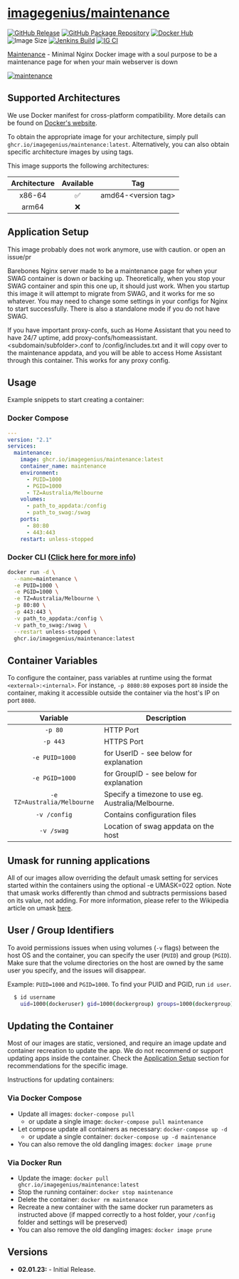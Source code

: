 <!-- DO NOT EDIT THIS FILE MANUALLY  -->

# [imagegenius/maintenance](https://github.com/imagegenius/docker-maintenance)

[![GitHub Release](https://img.shields.io/github/release/imagegenius/docker-maintenance.svg?color=007EC6&labelColor=555555&logoColor=ffffff&style=for-the-badge&logo=github)](https://github.com/imagegenius/docker-maintenance/releases)
[![GitHub Package Repository](https://shields.io/badge/GitHub%20Package-blue?logo=github&logoColor=ffffff&style=for-the-badge)](https://github.com/imagegenius/docker-maintenance/packages)
[![Docker Hub](https://shields.io/badge/Docker%20Hub-blue?logo=docker&logoColor=ffffff&style=for-the-badge)](https://hub.docker.com/r/imagegenius/maintenance)
![Image Size](https://img.shields.io/docker/image-size/imagegenius/maintenance/latest.svg?color=007EC6&labelColor=555555&logoColor=ffffff&style=for-the-badge&logo=docker)
[![Jenkins Build](https://img.shields.io/jenkins/build?labelColor=555555&logoColor=ffffff&style=for-the-badge&jobUrl=https%3A%2F%2Fci.imagegenius.io%2Fjob%2FDocker-Pipeline-Builders%2Fjob%2Fdocker-maintenance%2Fjob%2Fmain%2F&logo=jenkins)](https://ci.imagegenius.io/job/Docker-Pipeline-Builders/job/docker-maintenance/job/main/)
[![IG CI](https://img.shields.io/badge/dynamic/yaml?color=007EC6&labelColor=555555&logoColor=ffffff&style=for-the-badge&label=CI&query=CI&url=https%3A%2F%2Fci-tests.imagegenius.io%2Fmaintenance%2Flatest-main%2Fci-status.yml)](https://ci-tests.imagegenius.io/imagegenius/maintenance/latest-main/index.html)

[Maintenance](https://imagegenius/docker-maintenance/) - Minimal Nginx Docker image with a soul purpose to be a maintenance page for when your main webserver is down

[![maintenance](https://avatars.githubusercontent.com/u/121947548?s=200&v=4)](https://imagegenius/docker-maintenance/)

## Supported Architectures

We use Docker manifest for cross-platform compatibility. More details can be found on [Docker's website](https://github.com/docker/distribution/blob/master/docs/spec/manifest-v2-2.md#manifest-list).

To obtain the appropriate image for your architecture, simply pull `ghcr.io/imagegenius/maintenance:latest`. Alternatively, you can also obtain specific architecture images by using tags.

This image supports the following architectures:

| Architecture | Available | Tag |
| :----: | :----: | ---- |
| x86-64 | ✅ | amd64-\<version tag\> |
| arm64 | ❌ | |

## Application Setup

This image probably does not work anymore, use with caution. or open an issue/pr

Barebones Nginx server made to be a maintenance page for when your SWAG container is down or backing up. Theoretically, when you stop your SWAG container and spin this one up, it should just work. When you startup this image it will attempt to migrate from SWAG, and it works for me so whatever. You may need to change some settings in your configs for Nginx to start successfully. There is also a standalone mode if you do not have SWAG.

If you have important proxy-confs, such as Home Assistant that you need to have 24/7 uptime, add proxy-confs/homeassistant.<subdomain/subfolder>.conf to /config/includes.txt and it will copy over to the maintenance appdata, and you will be able to access Home Assistant through this container. This works for any proxy config.

## Usage

Example snippets to start creating a container:

### Docker Compose

```yaml
---
version: "2.1"
services:
  maintenance:
    image: ghcr.io/imagegenius/maintenance:latest
    container_name: maintenance
    environment:
      - PUID=1000
      - PGID=1000
      - TZ=Australia/Melbourne
    volumes:
      - path_to_appdata:/config
      - path_to_swag:/swag
    ports:
      - 80:80
      - 443:443
    restart: unless-stopped
```

### Docker CLI ([Click here for more info](https://docs.docker.com/engine/reference/commandline/cli/))

```bash
docker run -d \
  --name=maintenance \
  -e PUID=1000 \
  -e PGID=1000 \
  -e TZ=Australia/Melbourne \
  -p 80:80 \
  -p 443:443 \
  -v path_to_appdata:/config \
  -v path_to_swag:/swag \
  --restart unless-stopped \
  ghcr.io/imagegenius/maintenance:latest
```

## Container Variables

To configure the container, pass variables at runtime using the format `<external>:<internal>`. For instance, `-p 8080:80` exposes port `80` inside the container, making it accessible outside the container via the host's IP on port `8080`.

| Variable | Description |
| :----: | --- |
| `-p 80` | HTTP Port |
| `-p 443` | HTTPS Port |
| `-e PUID=1000` | for UserID - see below for explanation |
| `-e PGID=1000` | for GroupID - see below for explanation |
| `-e TZ=Australia/Melbourne` | Specify a timezone to use eg. Australia/Melbourne. |
| `-v /config` | Contains configuration files |
| `-v /swag` | Location of swag appdata on the host |

## Umask for running applications

All of our images allow overriding the default umask setting for services started within the containers using the optional -e UMASK=022 option. Note that umask works differently than chmod and subtracts permissions based on its value, not adding. For more information, please refer to the Wikipedia article on umask [here](https://en.wikipedia.org/wiki/Umask).

## User / Group Identifiers

To avoid permissions issues when using volumes (`-v` flags) between the host OS and the container, you can specify the user (`PUID`) and group (`PGID`). Make sure that the volume directories on the host are owned by the same user you specify, and the issues will disappear.

Example: `PUID=1000` and `PGID=1000`. To find your PUID and PGID, run `id user`.

```bash
  $ id username
    uid=1000(dockeruser) gid=1000(dockergroup) groups=1000(dockergroup)
```

## Updating the Container

Most of our images are static, versioned, and require an image update and container recreation to update the app. We do not recommend or support updating apps inside the container. Check the [Application Setup](#application-setup) section for recommendations for the specific image.

Instructions for updating containers:

### Via Docker Compose

* Update all images: `docker-compose pull`
  * or update a single image: `docker-compose pull maintenance`
* Let compose update all containers as necessary: `docker-compose up -d`
  * or update a single container: `docker-compose up -d maintenance`
* You can also remove the old dangling images: `docker image prune`

### Via Docker Run

* Update the image: `docker pull ghcr.io/imagegenius/maintenance:latest`
* Stop the running container: `docker stop maintenance`
* Delete the container: `docker rm maintenance`
* Recreate a new container with the same docker run parameters as instructed above (if mapped correctly to a host folder, your `/config` folder and settings will be preserved)
* You can also remove the old dangling images: `docker image prune`

## Versions

* **02.01.23:** - Initial Release.
